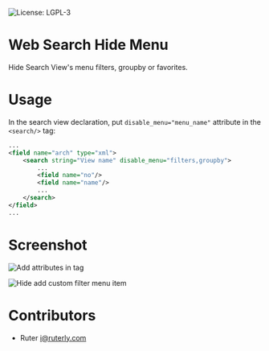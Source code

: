 ![License: LGPL-3](https://img.shields.io/badge/license-LGPL--3-blue.svg)

# Web Search Hide Menu

Hide Search View's menu filters, groupby or favorites.

# Usage

In the search view declaration, put `disable_menu="menu_name"` attribute in the `<search/>` tag:

```xml
...
<field name="arch" type="xml">
    <search string="View name" disable_menu="filters,groupby">
        ...
        <field name="no"/>
        <field name="name"/>
        ...
    </search>
</field>
...
```

# Screenshot

![Add attributes in tag](https://github.com/ruter/TNK-Odoo-Module/blob/10.0/web_search_hide_menu/static/description/screenshot0.png?raw=true)

![Hide add custom filter menu item](https://github.com/ruter/TNK-Odoo-Module/blob/10.0/web_search_hide_menu/static/description/screenshot.png?raw=true)

# Contributors

- Ruter <i@ruterly.com>

